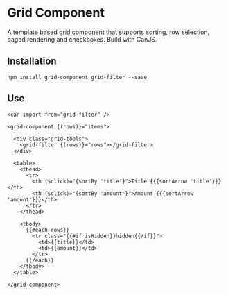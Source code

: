 # Grid Component

A template based grid component that supports sorting, row selection, paged rendering and checkboxes. Build with CanJS.

## Installation

```
npm install grid-component grid-filter --save
```

## Use

```
<can-import from="grid-filter" />

<grid-component {(rows)}="items">

  <div class="grid-tools">
    <grid-filter {(rows)}="rows"></grid-filter>
  </div>

  <table>
    <thead>
      <tr>
        <th ($click)="{sortBy 'title'}">Title {{{sortArrow 'title'}}}</th>
        <th ($click)="{sortBy 'amount'}">Amount {{{sortArrow 'amount'}}}</th>
      </tr>
    </thead>

    <tbody>
      {{#each rows}}
        <tr class="{{#if isHidden}}hidden{{/if}}">
          <td>{{title}}</td>
          <td>{{amount}}</td>
        </tr>
      {{/each}}
    </tbody>
  </table>

</grid-component>
```